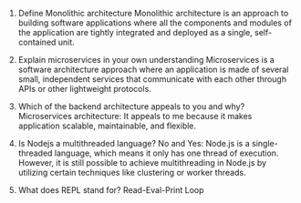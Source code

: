 1. Define Monolithic architecture
Monolithic architecture is an approach to building software applications where all the components and modules of the application are tightly integrated and deployed as a single, self-contained unit.

2. Explain microservices in your own understanding
Microservices is a software architecture approach where an application is made of several small, independent services that communicate with each other through APIs or other lightweight protocols.

  3. Which of the backend architecture appeals to you and why?
  Microservices architecture: It appeals to me because it makes application scalable, maintainable, and flexible.
 
 
 4. Is Nodejs a multithreaded language?
 No and Yes:  Node.js is a single-threaded language, which means it only has one thread of execution. However, it is still possible to achieve multithreading in Node.js by utilizing certain techniques like clustering or worker threads.
 
 5. What does REPL stand for? 
 Read-Eval-Print Loop
 
 
